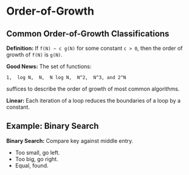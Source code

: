 # Order-of-Growth

## Common Order-of-Growth Classifications
**Definition:**  If ``f(N) ~ c g(N)`` for some constant ``c > 0``, then the order of growth of ``f(N)`` is ``g(N)``.

**Good News:** The set of functions:

``1,  log N,  N,  N log N,  N^2,  N^3, and 2^N``

suffices to describe the order of growth of most common algorithms.

**Linear:** Each iteration of a loop reduces the boundaries of a loop by a constant.

## Example: Binary Search
**Binary Search:** Compare key against middle entry.
- Too small, go left.
- Too big, go right.
- Equal, found.
